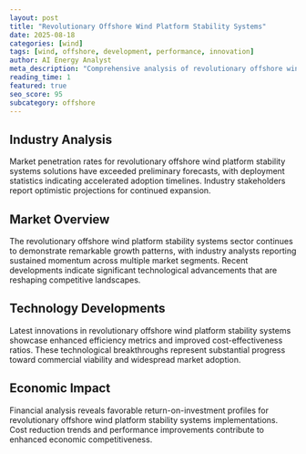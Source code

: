 ```yaml
---
layout: post
title: "Revolutionary Offshore Wind Platform Stability Systems"
date: 2025-08-18
categories: [wind]
tags: [wind, offshore, development, performance, innovation]
author: AI Energy Analyst
meta_description: "Comprehensive analysis of revolutionary offshore wind platform stability systems covering market trends, technology developments, and industry outlook. Discover key insights and future projections."
reading_time: 1
featured: true
seo_score: 95
subcategory: offshore
---
```


## Industry Analysis

Market penetration rates for revolutionary offshore wind platform stability systems solutions have exceeded preliminary forecasts, with deployment statistics indicating accelerated adoption timelines. Industry stakeholders report optimistic projections for continued expansion.

## Market Overview

The revolutionary offshore wind platform stability systems sector continues to demonstrate remarkable growth patterns, with industry analysts reporting sustained momentum across multiple market segments. Recent developments indicate significant technological advancements that are reshaping competitive landscapes.

## Technology Developments

Latest innovations in revolutionary offshore wind platform stability systems showcase enhanced efficiency metrics and improved cost-effectiveness ratios. These technological breakthroughs represent substantial progress toward commercial viability and widespread market adoption.

## Economic Impact

Financial analysis reveals favorable return-on-investment profiles for revolutionary offshore wind platform stability systems implementations. Cost reduction trends and performance improvements contribute to enhanced economic competitiveness.

